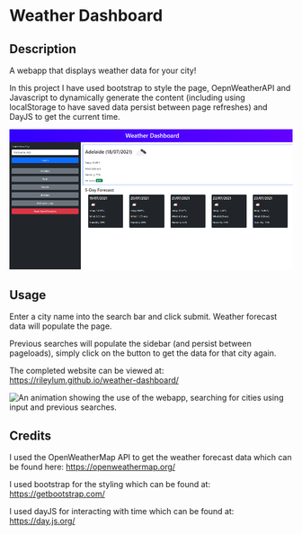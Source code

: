 # Weather Dashboard

## Description
A webapp that displays weather data for your city!

In this project I have used bootstrap to style the page, OepnWeatherAPI and Javascript to dynamically generate the content (including using localStorage to have saved data persist between page refreshes) and DayJS to get the current time.

![The weather app includes a search option, a list of cities, and a five-day forecast and current weather conditions for Adelaide.](./assets/img/webapp-screengrab.png)

## Usage

Enter a city name into the search bar and click submit. Weather forecast data will populate the page. 

Previous searches will populate the sidebar (and persist between pageloads), simply click on the button to get the data for that city again.

The completed website can be viewed at: https://rileylum.github.io/weather-dashboard/

![An animation showing the use of the webapp, searching for cities using input and previous searches.](./assets/img/webapp-gif.gif)

## Credits

I used the OpenWeatherMap API to get the weather forecast data which can be found here: https://openweathermap.org/

I used bootstrap for the styling which can be found at: https://getbootstrap.com/

I used dayJS for interacting with time which can be found at: https://day.js.org/
